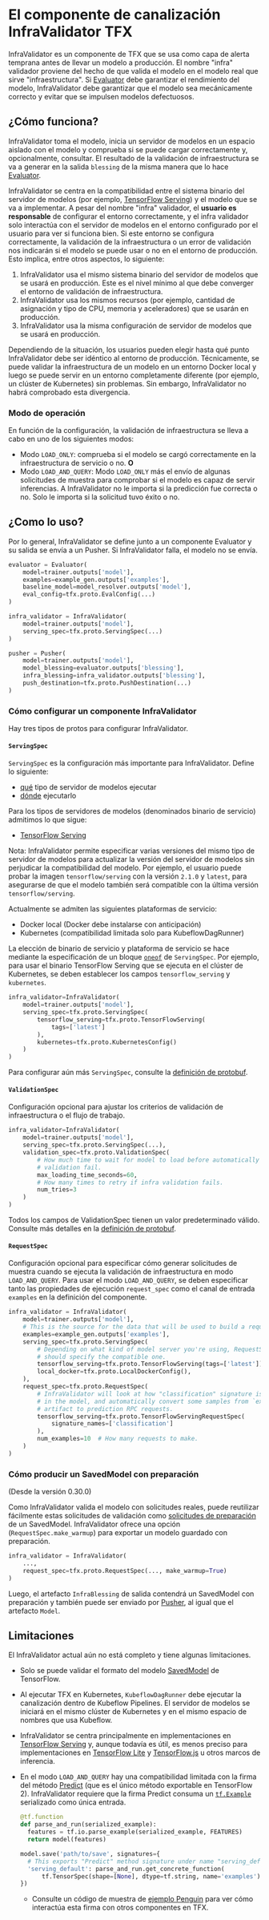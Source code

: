 # El componente de canalización InfraValidator TFX

InfraValidator es un componente de TFX que se usa como capa de alerta temprana antes de llevar un modelo a producción. El nombre "infra" validador proviene del hecho de que valida el modelo en el modelo real que sirve "infraestructura". Si [Evaluator](evaluator.md) debe garantizar el rendimiento del modelo, InfraValidator debe garantizar que el modelo sea mecánicamente correcto y evitar que se impulsen modelos defectuosos.

## ¿Cómo funciona?

InfraValidator toma el modelo, inicia un servidor de modelos en un espacio aislado con el modelo y comprueba si se puede cargar correctamente y, opcionalmente, consultar. El resultado de la validación de infraestructura se va a generar en la salida `blessing` de la misma manera que lo hace [Evaluator](evaluator.md).

InfraValidator se centra en la compatibilidad entre el sistema binario del servidor de modelos (por ejemplo, [TensorFlow Serving](serving.md)) y el modelo que se va a implementar. A pesar del nombre "infra" validador, el **usuario es responsable** de configurar el entorno correctamente, y el infra validador solo interactúa con el servidor de modelos en el entorno configurado por el usuario para ver si funciona bien. Si este entorno se configura correctamente, la validación de la infraestructura o un error de validación nos indicarán si el modelo se puede usar o no en el entorno de producción. Esto implica, entre otros aspectos, lo siguiente:

1. InfraValidator usa el mismo sistema binario del servidor de modelos que se usará en producción. Este es el nivel mínimo al que debe converger el entorno de validación de infraestructura.
2. InfraValidator usa los mismos recursos (por ejemplo, cantidad de asignación y tipo de CPU, memoria y aceleradores) que se usarán en producción.
3. InfraValidator usa la misma configuración de servidor de modelos que se usará en producción.

Dependiendo de la situación, los usuarios pueden elegir hasta qué punto InfraValidator debe ser idéntico al entorno de producción. Técnicamente, se puede validar la infraestructura de un modelo en un entorno Docker local y luego se puede servir en un entorno completamente diferente (por ejemplo, un clúster de Kubernetes) sin problemas. Sin embargo, InfraValidator no habrá comprobado esta divergencia.

### Modo de operación

En función de la configuración, la validación de infraestructura se lleva a cabo en uno de los siguientes modos:

- Modo `LOAD_ONLY`: comprueba si el modelo se cargó correctamente en la infraestructura de servicio o no. **O**
- Modo `LOAD_AND_QUERY`: Modo `LOAD_ONLY` más el envío de algunas solicitudes de muestra para comprobar si el modelo es capaz de servir inferencias. A InfraValidator no le importa si la predicción fue correcta o no. Solo le importa si la solicitud tuvo éxito o no.

## ¿Como lo uso?

Por lo general, InfraValidator se define junto a un componente Evaluator y su salida se envía a un Pusher. Si InfraValidator falla, el modelo no se envía.

```python
evaluator = Evaluator(
    model=trainer.outputs['model'],
    examples=example_gen.outputs['examples'],
    baseline_model=model_resolver.outputs['model'],
    eval_config=tfx.proto.EvalConfig(...)
)

infra_validator = InfraValidator(
    model=trainer.outputs['model'],
    serving_spec=tfx.proto.ServingSpec(...)
)

pusher = Pusher(
    model=trainer.outputs['model'],
    model_blessing=evaluator.outputs['blessing'],
    infra_blessing=infra_validator.outputs['blessing'],
    push_destination=tfx.proto.PushDestination(...)
)
```

### Cómo configurar un componente InfraValidator

Hay tres tipos de protos para configurar InfraValidator.

#### `ServingSpec`

`ServingSpec` es la configuración más importante para InfraValidator. Define lo siguiente:

- <u>qué</u> tipo de servidor de modelos ejecutar
- <u>dónde</u> ejecutarlo

Para los tipos de servidores de modelos (denominados binario de servicio) admitimos lo que sigue:

- [TensorFlow Serving](serving.md)

Nota: InfraValidator permite especificar varias versiones del mismo tipo de servidor de modelos para actualizar la versión del servidor de modelos sin perjudicar la compatibilidad del modelo. Por ejemplo, el usuario puede probar la imagen `tensorflow/serving` con la versión `2.1.0` y `latest`, para asegurarse de que el modelo también será compatible con la última versión `tensorflow/serving`.

Actualmente se admiten las siguientes plataformas de servicio:

- Docker local (Docker debe instalarse con anticipación)
- Kubernetes (compatibilidad limitada solo para KubeflowDagRunner)

La elección de binario de servicio y plataforma de servicio se hace mediante la especificación de un bloque [`oneof`](https://developers.google.com/protocol-buffers/docs/proto3#oneof) de `ServingSpec`. Por ejemplo, para usar el binario TensorFlow Serving que se ejecuta en el clúster de Kubernetes, se deben establecer los campos `tensorflow_serving` y `kubernetes`.

```python
infra_validator=InfraValidator(
    model=trainer.outputs['model'],
    serving_spec=tfx.proto.ServingSpec(
        tensorflow_serving=tfx.proto.TensorFlowServing(
            tags=['latest']
        ),
        kubernetes=tfx.proto.KubernetesConfig()
    )
)
```

Para configurar aún más `ServingSpec`, consulte la [definición de protobuf](https://github.com/tensorflow/tfx/blob/master/tfx/proto/infra_validator.proto).

#### `ValidationSpec`

Configuración opcional para ajustar los criterios de validación de infraestructura o el flujo de trabajo.

```python
infra_validator=InfraValidator(
    model=trainer.outputs['model'],
    serving_spec=tfx.proto.ServingSpec(...),
    validation_spec=tfx.proto.ValidationSpec(
        # How much time to wait for model to load before automatically making
        # validation fail.
        max_loading_time_seconds=60,
        # How many times to retry if infra validation fails.
        num_tries=3
    )
)
```

Todos los campos de ValidationSpec tienen un valor predeterminado válido. Consulte más detalles en la [definición de protobuf](https://github.com/tensorflow/tfx/blob/master/tfx/proto/infra_validator.proto).

#### `RequestSpec`

Configuración opcional para especificar cómo generar solicitudes de muestra cuando se ejecuta la validación de infraestructura en modo `LOAD_AND_QUERY`. Para usar el modo `LOAD_AND_QUERY`, se deben especificar tanto las propiedades de ejecución `request_spec` como el canal de entrada `examples` en la definición del componente.

```python
infra_validator = InfraValidator(
    model=trainer.outputs['model'],
    # This is the source for the data that will be used to build a request.
    examples=example_gen.outputs['examples'],
    serving_spec=tfx.proto.ServingSpec(
        # Depending on what kind of model server you're using, RequestSpec
        # should specify the compatible one.
        tensorflow_serving=tfx.proto.TensorFlowServing(tags=['latest']),
        local_docker=tfx.proto.LocalDockerConfig(),
    ),
    request_spec=tfx.proto.RequestSpec(
        # InfraValidator will look at how "classification" signature is defined
        # in the model, and automatically convert some samples from `examples`
        # artifact to prediction RPC requests.
        tensorflow_serving=tfx.proto.TensorFlowServingRequestSpec(
            signature_names=['classification']
        ),
        num_examples=10  # How many requests to make.
    )
)
```

### Cómo producir un SavedModel con preparación

(Desde la versión 0.30.0)

Como InfraValidator valida el modelo con solicitudes reales, puede reutilizar fácilmente estas solicitudes de validación como [solicitudes de preparación](https://www.tensorflow.org/tfx/serving/saved_model_warmup) de un SavedModel. InfraValidator ofrece una opción (`RequestSpec.make_warmup`) para exportar un modelo guardado con preparación.

```python
infra_validator = InfraValidator(
    ...,
    request_spec=tfx.proto.RequestSpec(..., make_warmup=True)
)
```

Luego, el artefacto `InfraBlessing` de salida contendrá un SavedModel con preparación y también puede ser enviado por [Pusher](pusher.md), al igual que el artefacto `Model`.

## Limitaciones

El InfraValidator actual aún no está completo y tiene algunas limitaciones.

- Solo se puede validar el formato del modelo [SavedModel](/guide/saved_model) de TensorFlow.

- Al ejecutar TFX en Kubernetes, `KubeflowDagRunner` debe ejecutar la canalización dentro de Kubeflow Pipelines. El servidor de modelos se iniciará en el mismo clúster de Kubernetes y en el mismo espacio de nombres que usa Kubeflow.

- InfraValidator se centra principalmente en implementaciones en [TensorFlow Serving](serving.md) y, aunque todavía es útil, es menos preciso para implementaciones en [TensorFlow Lite](/lite) y [TensorFlow.js](/js) u otros marcos de inferencia.

- En el modo `LOAD_AND_QUERY` hay una compatibilidad limitada con la firma del método [Predict](/versions/r1.15/api_docs/python/tf/saved_model/predict_signature_def) (que es el único método exportable en TensorFlow 2). InfraValidator requiere que la firma Predict consuma un [`tf.Example`](/tutorials/load_data/tfrecord#tfexample) serializado como única entrada.

    ```python
    @tf.function
    def parse_and_run(serialized_example):
      features = tf.io.parse_example(serialized_example, FEATURES)
      return model(features)

    model.save('path/to/save', signatures={
      # This exports "Predict" method signature under name "serving_default".
      'serving_default': parse_and_run.get_concrete_function(
          tf.TensorSpec(shape=[None], dtype=tf.string, name='examples'))
    })
    ```

    - Consulte un código de muestra de [ejemplo Penguin](https://github.com/tensorflow/tfx/blob/master/tfx/examples/penguin/penguin_pipeline_local_infraval.py) para ver cómo interactúa esta firma con otros componentes en TFX.
